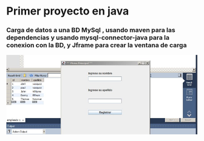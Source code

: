# __Primer proyecto en java__

### Carga de datos a una BD MySql , usando maven para las dependencias y usando mysql-connector-java para la conexion con la BD, y Jframe para crear la ventana de carga 

![](https://github.com/pavasqtcc23/java_proyecto1_CargaDatos_MySqL/blob/main/proyectoCargaEmpleado.JPG)

